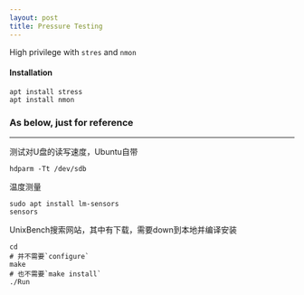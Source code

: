 ```yaml
---
layout: post
title: Pressure Testing
---
```


High privilege with `stres` and `nmon`

#### Installation
```shell
apt install stress
apt install nmon
```


### As below, just for reference
---
测试对U盘的读写速度，Ubuntu自带

```shell
hdparm -Tt /dev/sdb
```


温度测量

```shell
sudo apt install lm-sensors
sensors
```


UnixBench搜索网站，其中有下载，需要down到本地并编译安装

```shell
cd 
# 并不需要`configure`
make
# 也不需要`make install`
./Run
```

